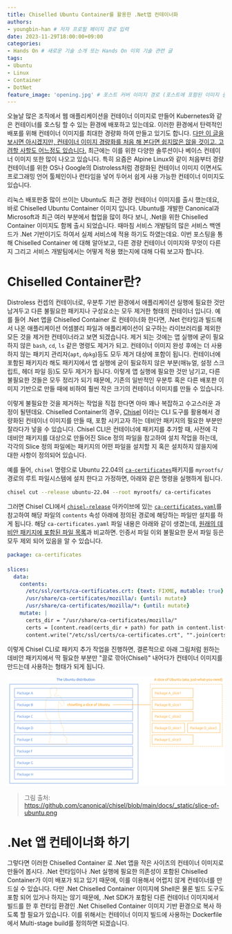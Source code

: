 ```yaml
---
title: Chiselled Ubuntu Container를 활용한 .Net앱 컨테이너화 
authors:
- youngbin-han # 저자 프로필 페이지 경로 입력
date: 2023-11-29T18:00:00+09:00
categories:
- Hands On # 새로운 기술 소개 또는 Hands On 이외 기술 관련 글
tags:
- Ubuntu
- Linux
- Container
- DotNet
feature_image: 'opening.jpg' # 포스트 커버 이미지 경로 (포스트에 포함된 이미지 중 하나 지정. 필드 제거하면 기본 이미지가 나옵니다.)
---
```


오늘날 많은 조직에서 웹 애플리케이션을 컨테이너 이미지로 만들어 Kubernetes와 같은 컨테이너를 호스팅 할 수 있는 환경에 배포하고 있는데요. 이러한 환경에서 탄력적인 배포를 위해 컨테이너 이미지를 최대한 경량화 하여 만들고 있기도 합니다. [다만 이 글을 보시면 아시겠지만, 컨테이너 이미지 경량화를 처음 해 본다면 쉽지많은 않을 것이고. 고려할 사할도 어느정도 있습니다.](/2022/11/08/container-imagesize-diet/) 최근에는 이를 위한 다양한 솔루션이나 베이스 컨테이너 이미지 또한 많이 나오고 있습니다. 특히 요즘은 Alpine Linux와 같이 처음부터 경량 컨테이너를 위한 OS나 Google의 Distroless처럼 경량화된 컨테이너 이미지 이면서도 프로그래밍 언어 툴체인이나 런타임을 넣어 두어서 쉽게 사용 가능한 컨테이너 이미지도 있습니다.

리눅스 배포판중 많이 쓰이는 Ubuntu도 최근 경량 컨테이너 이미지를 출시 했는데요, 바로 Chiselled Ubuntu Container 이미지 입니다. Ubuntu를 개발한 Canonical과 Microsoft과 최근 여러 부분에서 협업을 많이 하다 보니, .Net을 위한 Chiselled Container 이미지도 함께 출시 되었습니다. 때마침 서비스 개발팀의 많은 서비스 백엔드가 .Net 기반이기도 하여서 실제 서비스에 적용 하기도 하였는데요. 이번 포스팅을 통해 Chiselled Container 에 대해 알아보고, 다른 경량 컨테이너 이미지와 무엇이 다른지 그리고 서비스 개발팀에서는 어떻게 적용 했는지에 대해 다뤄 보고자 합니다.

# Chiselled Container란?
Distroless 컨셉의 컨테이너로, 우분투 기반 환경에서 애플리케이션 실행에 필요한 것만 남겨두고 다른 불필요한 패키지나 구성요소는 모두 제거한 형태의 컨테이너 입니다. 예를 들어 .Net 앱을 Chiselled Container 로 컨테이너화 한다면, .Net 런타임과 빌드해서 나온 애플리케이션 어셈블리 파일과 애플리케이션이 요구하는 라이브러리를 제외한 모든 것을 제거한 컨테이너라고 보면 되겠습니다. 제거 되는 것에는 앱 실행에 굳이 필요하지 않은 `bash`, `cd`, `ls` 같은 명령도 제거가 되고. 컨테이너 이미지 완성 후에는 더 사용하지 않는 패키지 관리자(`apt`, `dpkg`)등도 모두 제거 대상에 포함이 됩니다. 컨테이너에 포함된 패키지라 해도 패키지에서 앱 실행에 굳이 필요하지 않은 부분(매뉴얼, 설정 스크립트, 헤더 파일 등)도 모두 제거가 됩니다. 이렇게 앱 실행에 필요한 것만 남기고, 다른 불필요한 것들은 모두 정리가 되기 때문에, 기존의 일반적인 우분투 혹은 다른 배포판 이미지 기반으로 만들 때에 비하여 훨씬 작은 크기의 컨테이너 이미지를 만들 수 있습니다.

이렇게 불필요한 것을 제거하는 작업을 직접 한다면 아마 꽤나 복잡하고 수고스러운 과정이 될텐데요. Chiselled Container의 경우, [Chisel](https://github.com/canonical/chisel) 이라는 CLI 도구를 활용해서 경량화된 컨테이너 이미지를 만들 때, 포함 시키고자 하는 데비안 패키지의 필요한 부분만 잘라다가 넣을 수 있습니다. Chisel CLI은 컨테이너에 패키지를 추가할 때, 사전에 각 데비안 패키지를 대상으로 만들어진 Slice 정의 파일을 참고하여 설치 작업을 하는데, 각각의 Slice 정의 파일에는 패키지의 어떤 파일을 설치할 지 혹은 설치하지 않을지에 대한 사항이 정의되어 있습니다. 

예를 들어, `chisel` 명령으로 Ubuntu 22.04의 [`ca-certificates`](https://packages.ubuntu.com/jammy/ca-certificates)패키지를 `myrootfs/` 경로의 루트 파일시스템에 설치 한다고 가정하면, 아래와 같은 명령을 실행하게 됩니다.
```bash
chisel cut --release ubuntu-22.04 --root myrootfs/ ca-certificates
```

그러면 Chisel CLI에서 [`chisel-release`](https://github.com/canonical/chisel-releases) 아카이브에 있는 [`ca-certificates.yaml`](https://github.com/canonical/chisel-releases/blob/ubuntu-22.04/slices/ca-certificates.yaml)를 참고하여 해당 파일의 `contents` 속성 아래에 정의된 경로에 해당하는 파일만 설치를 하게 됩니다. 해당 `ca-certificates.yaml` 파일 내용은 아래와 같이 생겼는데, [원래의 데비안 패키지에 포함된 파일 목록](https://packages.ubuntu.com/jammy/all/ca-certificates/filelist)과 비교하면. 인증서 파일 이외 불필요한 문서 파일 등은 모두 제외 되어 있음을 알 수 있습니다.

```yaml
package: ca-certificates

slices:
  data:
    contents:
      /etc/ssl/certs/ca-certificates.crt: {text: FIXME, mutable: true}
      /usr/share/ca-certificates/mozilla/: {until: mutate}
      /usr/share/ca-certificates/mozilla/*: {until: mutate}
    mutate: |
      certs_dir = "/usr/share/ca-certificates/mozilla/"
      certs = [content.read(certs_dir + path) for path in content.list(certs_dir)]
      content.write("/etc/ssl/certs/ca-certificates.crt", "".join(certs))
```
이렇게 Chisel CLI로 패키지 추가 작업을 진행하면, 결론적으로 아래 그림처럼 원하는 데비안 패키지에서 딱 필요한 부분만 "끌로 깎아(Chisel)" 내어다가 컨테이너 이미지를 만드는데 사용하는 형태가 되게 됩니다.

![Slice of Ubuntu](./slice-of-ubuntu.png)
> 그림 출처: https://github.com/canonical/chisel/blob/main/docs/_static/slice-of-ubuntu.png

# .Net 앱 컨테이너화 하기
그렇다면 이러한 Chiselled Container 로 .Net 앱을 작은 사이즈의 컨테이너 이미지로 만들어 봅시다. .Net 런타임이나 .Net 실행에 필요한 의존성이 포함된 Chiselled Container가 이미 배포가 되고 있기 때문에, 이를 이용해서 어렵지 않게 컨테이너를 만드실 수 있습니다. 다만 .Net Chiselled Container 이미지에 Shell은 물론 빌드 도구도 포함 되어 있거나 하지는 않기 때문에, .Net SDK가 포함된 다른 컨테이너 이미지에서 빌드를 한 후 런타임 환경인 .Net Chiselled Container 이미지 기반 환경으로 복사 하도록 할 필요가 있습니다. 이를 위해서는 컨테이너 이미지 빌드에 사용하는 Dockerfile에서 Multi-stage build를 정의하면 되겠습니다.